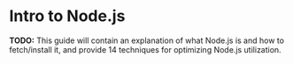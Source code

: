 # Intro to Node.js
  
**TODO:** This guide will contain an explanation of what Node.js is and how to fetch/install it, and provide 14 techniques for optimizing Node.js utilization.
